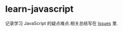 # learn-javascript
记录学习 JavaScript 的疑点难点.相关总结写在 [Issues](https://github.com/ifyour/learn-javascript/issues) 里.
